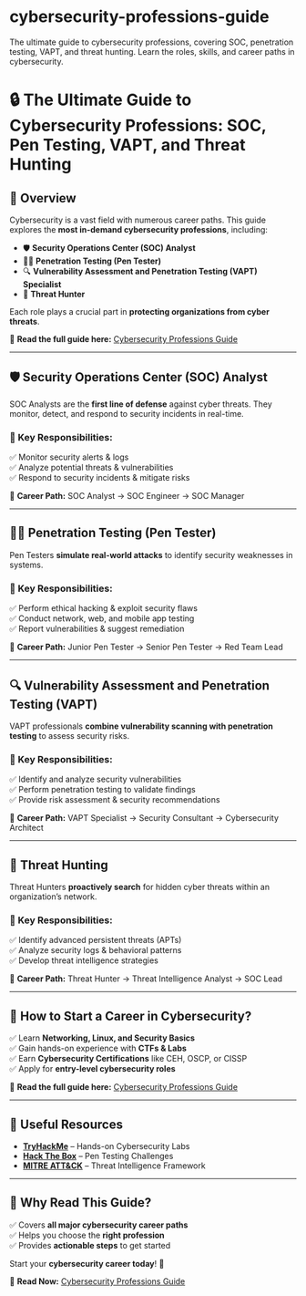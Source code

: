 # cybersecurity-professions-guide
The ultimate guide to cybersecurity professions, covering SOC, penetration testing, VAPT, and threat hunting. Learn the roles, skills, and career paths in cybersecurity.

# 🔒 The Ultimate Guide to Cybersecurity Professions: SOC, Pen Testing, VAPT, and Threat Hunting  

## 📌 Overview  

Cybersecurity is a vast field with numerous career paths. This guide explores the **most in-demand cybersecurity professions**, including:  

- 🛡️ **Security Operations Center (SOC) Analyst**  
- 🏴‍☠️ **Penetration Testing (Pen Tester)**  
- 🔍 **Vulnerability Assessment and Penetration Testing (VAPT) Specialist**  
- 🎯 **Threat Hunter**  

Each role plays a crucial part in **protecting organizations from cyber threats**.  

🔗 **Read the full guide here:** [Cybersecurity Professions Guide](https://theguidingboy.com/soc-pen-testing-vapt-and-threat-hunting/)  

---

## 🛡️ Security Operations Center (SOC) Analyst  

SOC Analysts are the **first line of defense** against cyber threats. They monitor, detect, and respond to security incidents in real-time.  

### 🔹 Key Responsibilities:  
✅ Monitor security alerts & logs  
✅ Analyze potential threats & vulnerabilities  
✅ Respond to security incidents & mitigate risks  

📢 **Career Path:** SOC Analyst → SOC Engineer → SOC Manager  

---

## 🏴‍☠️ Penetration Testing (Pen Tester)  

Pen Testers **simulate real-world attacks** to identify security weaknesses in systems.  

### 🔹 Key Responsibilities:  
✅ Perform ethical hacking & exploit security flaws  
✅ Conduct network, web, and mobile app testing  
✅ Report vulnerabilities & suggest remediation  

📢 **Career Path:** Junior Pen Tester → Senior Pen Tester → Red Team Lead  

---

## 🔍 Vulnerability Assessment and Penetration Testing (VAPT)  

VAPT professionals **combine vulnerability scanning with penetration testing** to assess security risks.  

### 🔹 Key Responsibilities:  
✅ Identify and analyze security vulnerabilities  
✅ Perform penetration testing to validate findings  
✅ Provide risk assessment & security recommendations  

📢 **Career Path:** VAPT Specialist → Security Consultant → Cybersecurity Architect  

---

## 🎯 Threat Hunting  

Threat Hunters **proactively search** for hidden cyber threats within an organization’s network.  

### 🔹 Key Responsibilities:  
✅ Identify advanced persistent threats (APTs)  
✅ Analyze security logs & behavioral patterns  
✅ Develop threat intelligence strategies  

📢 **Career Path:** Threat Hunter → Threat Intelligence Analyst → SOC Lead  

---

## 🚀 How to Start a Career in Cybersecurity?  

✅ Learn **Networking, Linux, and Security Basics**  
✅ Gain hands-on experience with **CTFs & Labs**  
✅ Earn **Cybersecurity Certifications** like CEH, OSCP, or CISSP  
✅ Apply for **entry-level cybersecurity roles**  

🔗 **Read the full guide here:** [Cybersecurity Professions Guide](https://theguidingboy.com/soc-pen-testing-vapt-and-threat-hunting/)  

---

## 🔗 Useful Resources  

- **[TryHackMe](https://tryhackme.com/)** – Hands-on Cybersecurity Labs  
- **[Hack The Box](https://www.hackthebox.com/)** – Pen Testing Challenges  
- **[MITRE ATT&CK](https://attack.mitre.org/)** – Threat Intelligence Framework  

---

## 📢 Why Read This Guide?  

✅ Covers **all major cybersecurity career paths**  
✅ Helps you choose the **right profession**  
✅ Provides **actionable steps** to get started  

Start your **cybersecurity career today**! 🚀  

🔗 **Read Now:** [Cybersecurity Professions Guide](https://theguidingboy.com/soc-pen-testing-vapt-and-threat-hunting/)  

